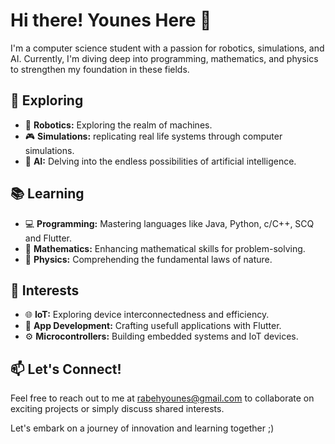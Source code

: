 # Hi there! Younes Here 👋

I'm a computer science student with a passion for robotics, simulations, and AI. Currently, I'm diving deep into programming, mathematics, and physics to strengthen my foundation in these fields.

## 🌌 Exploring
- 🤖 **Robotics:** Exploring the realm of machines.
- 🎮 **Simulations:** replicating real life systems through computer simulations.
- 🧠 **AI:** Delving into the endless possibilities of artificial intelligence.

## 📚 Learning
- 💻 **Programming:** Mastering languages like Java, Python, c/C++, SCQ and Flutter.
- 📐 **Mathematics:** Enhancing mathematical skills for problem-solving.
- 🌌 **Physics:** Comprehending the fundamental laws of nature.

## 🚀 Interests
- 🌐 **IoT:** Exploring device interconnectedness and efficiency.
- 📱 **App Development:** Crafting usefull applications with Flutter.
- ⚙️ **Microcontrollers:** Building embedded systems and IoT devices.

## 📫 Let's Connect!
Feel free to reach out to me at [rabehyounes@gmail.com](mailto:rabehyounes@gmail.com) to collaborate on exciting projects or simply discuss shared interests.

Let's embark on a journey of innovation and learning together ;)      

